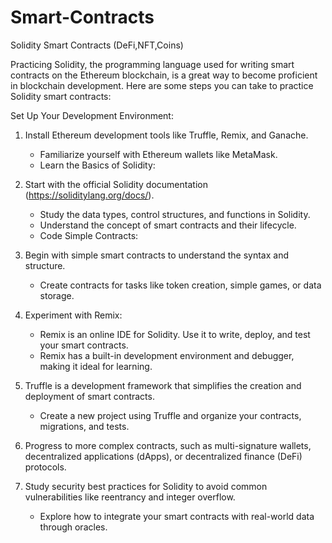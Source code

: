 # Smart-Contracts
Solidity Smart Contracts (DeFi,NFT,Coins)

Practicing Solidity, the programming language used for writing smart contracts on the Ethereum blockchain, is a great way to become proficient in blockchain development. Here are some steps you can take to practice Solidity smart contracts:

Set Up Your Development Environment:

1. Install Ethereum development tools like Truffle, Remix, and Ganache.
   - Familiarize yourself with Ethereum wallets like MetaMask.
   - Learn the Basics of Solidity:

2. Start with the official Solidity documentation (https://soliditylang.org/docs/).
   - Study the data types, control structures, and functions in Solidity.
   - Understand the concept of smart contracts and their lifecycle.
   - Code Simple Contracts:

3. Begin with simple smart contracts to understand the syntax and structure.
   - Create contracts for tasks like token creation, simple games, or data storage.


4. Experiment with Remix:
   - Remix is an online IDE for Solidity. Use it to write, deploy, and test your smart contracts.
   - Remix has a built-in development environment and debugger, making it ideal for learning.


5. Truffle is a development framework that simplifies the creation and deployment of smart contracts.
   - Create a new project using Truffle and organize your contracts, migrations, and tests.

6. Progress to more complex contracts, such as multi-signature wallets, decentralized applications (dApps), or decentralized finance (DeFi) protocols.

7. Study security best practices for Solidity to avoid common vulnerabilities like reentrancy and integer overflow.
   - Explore how to integrate your smart contracts with real-world data through oracles.
